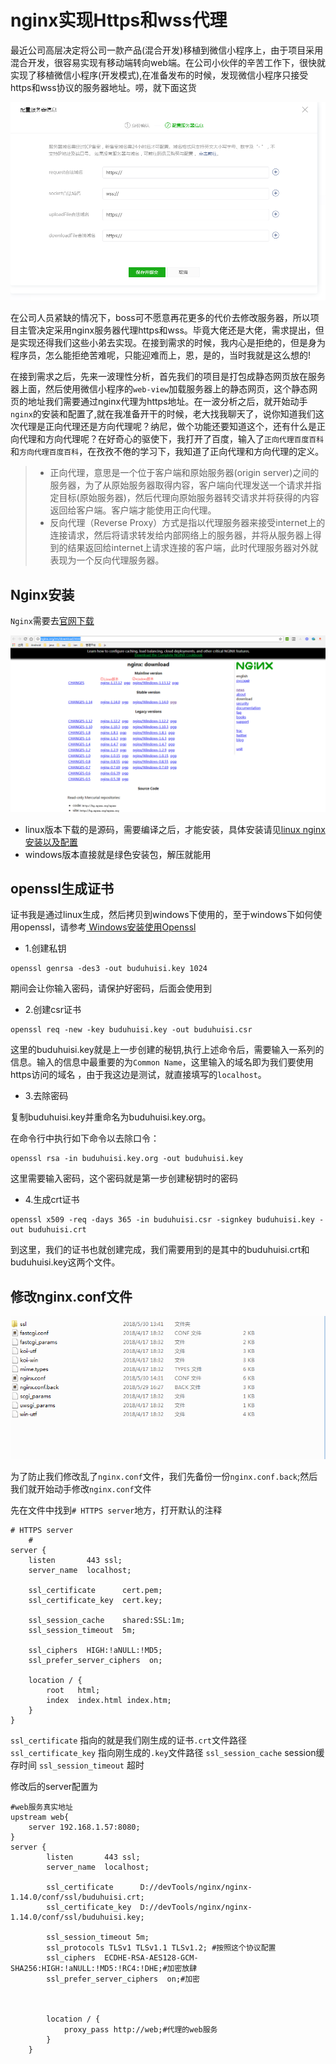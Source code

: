 # nginx实现Https和wss代理

最近公司高层决定将公司一款产品(混合开发)移植到微信小程序上，由于项目采用混合开发，很容易实现有移动端转向web端。在公司小伙伴的辛苦工作下，很快就实现了移植微信小程序(开发模式),在准备发布的时候，发现微信小程序只接受https和wss协议的服务器地址。唠，就下面这货

![](../image/微信小程序服务器配置.png)

在公司人员紧缺的情况下，boss可不愿意再花更多的代价去修改服务器，所以项目主管决定采用nginx服务器代理https和wss。毕竟大佬还是大佬，需求提出，但是实现还得我们这些小弟去实现。在接到需求的时候，我内心是拒绝的，但是身为程序员，怎么能拒绝苦难呢，只能迎难而上，恩，是的，当时我就是这么想的!

在接到需求之后，先来一波理性分析，首先我们的项目是打包成静态网页放在服务器上面，然后使用微信小程序的`web-view`加载服务器上的静态网页，这个静态网页的地址我们需要通过nginx代理为https地址。在一波分析之后，就开始动手`nginx`的安装和配置了,就在我准备开干的时候，老大找我聊天了，说你知道我们这次代理是正向代理还是方向代理呢？纳尼，做个功能还要知道这个，还有什么是正向代理和方向代理呢？在好奇心的驱使下，我打开了百度，输入了`正向代理百度百科`和`方向代理百度百科`，在孜孜不倦的学习下，我知道了正向代理和方向代理的定义。

> * 正向代理，意思是一个位于客户端和原始服务器(origin server)之间的服务器，为了从原始服务器取得内容，客户端向代理发送一个请求并指定目标(原始服务器)，然后代理向原始服务器转交请求并将获得的内容返回给客户端。客户端才能使用正向代理。
> * 反向代理（Reverse Proxy）方式是指以代理服务器来接受internet上的连接请求，然后将请求转发给内部网络上的服务器，并将从服务器上得到的结果返回给internet上请求连接的客户端，此时代理服务器对外就表现为一个反向代理服务器。



## Nginx安装

`Nginx`需要去[官网下载](http://nginx.org/en/download.html)

![](../image/Nginx下载.png)

* linux版本下载的是源码，需要编译之后，才能安装，具体安装请见[linux nginx安装以及配置](https://blog.csdn.net/w410589502/article/details/70787468)
* windows版本直接就是绿色安装包，解压就能用

## openssl生成证书

证书我是通过linux生成，然后拷贝到windows下使用的，至于windows下如何使用openssl，请参考[
Windows安装使用Openssl](https://blog.csdn.net/kitok/article/details/72957185)

* 1.创建私钥

```shell
openssl genrsa -des3 -out buduhuisi.key 1024
```

期间会让你输入密码，请保护好密码，后面会使用到

* 2.创建csr证书

```shell
openssl req -new -key buduhuisi.key -out buduhuisi.csr
```

这里的buduhuisi.key就是上一步创建的秘钥,执行上述命令后，需要输入一系列的信息。输入的信息中最重要的为`Common Name`，这里输入的域名即为我们要使用https访问的域名 ，由于我这边是测试，就直接填写的`localhost`。

* 3.去除密码

复制buduhuisi.key并重命名为buduhuisi.key.org。

在命令行中执行如下命令以去除口令：

```
openssl rsa -in buduhuisi.key.org -out buduhuisi.key
```

这里需要输入密码，这个密码就是第一步创建秘钥时的密码

* 4.生成crt证书

```
openssl x509 -req -days 365 -in buduhuisi.csr -signkey buduhuisi.key -out buduhuisi.crt
```

到这里，我们的证书也就创建完成，我们需要用到的是其中的buduhuisi.crt和buduhuisi.key这两个文件。

## 修改nginx.conf文件

![](../image/Nginx配置文件目录.png)

为了防止我们修改乱了`nginx.conf`文件，我们先备份一份`nginx.conf.back`;然后我们就开始动手修改`nginx.conf`文件

先在文件中找到`# HTTPS server`地方，打开默认的注释

```
# HTTPS server
    #
server {
    listen       443 ssl;
    server_name  localhost;

    ssl_certificate      cert.pem;
    ssl_certificate_key  cert.key;

    ssl_session_cache    shared:SSL:1m;
    ssl_session_timeout  5m;

    ssl_ciphers  HIGH:!aNULL:!MD5;
    ssl_prefer_server_ciphers  on;

    location / {
        root   html;
        index  index.html index.htm;
    }
}
```

`ssl_certificate` 指向的就是我们刚生成的证书`.crt`文件路径
`ssl_certificate_key` 指向刚生成的`.key`文件路径
`ssl_session_cache` session缓存时间
`ssl_session_timeout` 超时

修改后的server配置为

```
#web服务真实地址
upstream web{
    server 192.168.1.57:8080;
}
server {
        listen       443 ssl;
        server_name  localhost;

        ssl_certificate      D://devTools/nginx/nginx-1.14.0/conf/ssl/buduhuisi.crt;
        ssl_certificate_key  D://devTools/nginx/nginx-1.14.0/conf/ssl/buduhuisi.key;

        ssl_session_timeout 5m;
        ssl_protocols TLSv1 TLSv1.1 TLSv1.2; #按照这个协议配置
        ssl_ciphers  ECDHE-RSA-AES128-GCM-SHA256:HIGH:!aNULL:!MD5:!RC4:!DHE;#加密放肆
        ssl_prefer_server_ciphers  on;#加密
    
    

        location / {
            proxy_pass http://web;#代理的web服务
        }
    }
```
